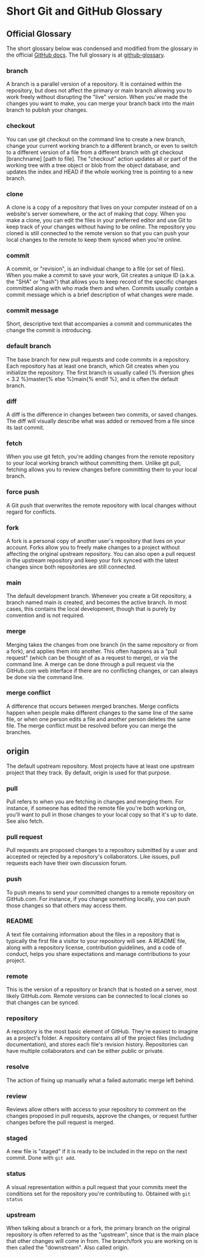 # Short Git and GitHub Glossary

## Official Glossary
The short glossary below was condensed and modified from the glossary in the official [GitHub docs](https://docs.github.com/). The full glossary is at [github-glossary](https://docs.github.com/en/get-started/quickstart/github-glossary).

### branch
A branch is a parallel version of a repository. It is contained within the repository, but does not affect the primary or main branch allowing you to work freely without disrupting the "live" version. When you've made the changes you want to make, you can merge your branch back into the main branch to publish your changes.

### checkout
You can use git checkout on the command line to create a new branch, change your current working branch to a different branch, or even to switch to a different version of a file from a different branch with git checkout [branchname] [path to file]. The "checkout" action updates all or part of the working tree with a tree object or blob from the object database, and updates the index and HEAD if the whole working tree is pointing to a new branch.

### clone
A clone is a copy of a repository that lives on your computer instead of on a website's server somewhere, or the act of making that copy. When you make a clone, you can edit the files in your preferred editor and use Git to keep track of your changes without having to be online. The repository you cloned is still connected to the remote version so that you can push your local changes to the remote to keep them synced when you're online.

### commit
A commit, or "revision", is an individual change to a file (or set of files). When you make a commit to save your work, Git creates a unique ID (a.k.a. the "SHA" or "hash") that allows you to keep record of the specific changes committed along with who made them and when. Commits usually contain a commit message which is a brief description of what changes were made.

### commit message
Short, descriptive text that accompanies a commit and communicates the change the commit is introducing.

### default branch
The base branch for new pull requests and code commits in a repository. Each repository has at least one branch, which Git creates when you initialize the repository. The first branch is usually called {% ifversion ghes < 3.2 %}master{% else %}main{% endif %}, and is often the default branch.

### diff
A diff is the difference in changes between two commits, or saved changes. The diff will visually describe what was added or removed from a file since its last commit.

### fetch
When you use git fetch, you're adding changes from the remote repository to your local working branch without committing them. Unlike git pull, fetching allows you to review changes before committing them to your local branch.

### force push
A Git push that overwrites the remote repository with local changes without regard for conflicts.

### fork
A fork is a personal copy of another user's repository that lives on your account. Forks allow you to freely make changes to a project without affecting the original upstream repository. You can also open a pull request in the upstream repository and keep your fork synced with the latest changes since both repositories are still connected.

### main
The default development branch. Whenever you create a Git repository, a branch named main is created, and becomes the active branch. In most cases, this contains the local development, though that is purely by convention and is not required.

### merge
Merging takes the changes from one branch (in the same repository or from a fork), and applies them into another. This often happens as a "pull request" (which can be thought of as a request to merge), or via the command line. A merge can be done through a pull request via the GitHub.com web interface if there are no conflicting changes, or can always be done via the command line.

### merge conflict
A difference that occurs between merged branches. Merge conflicts happen when people make different changes to the same line of the same file, or when one person edits a file and another person deletes the same file. The merge conflict must be resolved before you can merge the branches.

## origin
The default upstream repository. Most projects have at least one upstream project that they track. By default, origin is used for that purpose.

### pull
Pull refers to when you are fetching in changes and merging them. For instance, if someone has edited the remote file you're both working on, you'll want to pull in those changes to your local copy so that it's up to date. See also fetch.

### pull request
Pull requests are proposed changes to a repository submitted by a user and accepted or rejected by a repository's collaborators. Like issues, pull requests each have their own discussion forum.

### push
To push means to send your committed changes to a remote repository on GitHub.com. For instance, if you change something locally, you can push those changes so that others may access them.

### README
A text file containing information about the files in a repository that is typically the first file a visitor to your repository will see. A README file, along with a repository license, contribution guidelines, and a code of conduct, helps you share expectations and manage contributions to your project.

### remote
This is the version of a repository or branch that is hosted on a server, most likely GitHub.com. Remote versions can be connected to local clones so that changes can be synced.

### repository
A repository is the most basic element of GitHub. They're easiest to imagine as a project's folder. A repository contains all of the project files (including documentation), and stores each file's revision history. Repositories can have multiple collaborators and can be either public or private.

### resolve
The action of fixing up manually what a failed automatic merge left behind.

### review
Reviews allow others with access to your repository to comment on the changes proposed in pull requests, approve the changes, or request further changes before the pull request is merged.

### staged
A new file is "staged" if it is ready to be included in the repo on the next commit. Done with `git add`.

### status
A visual representation within a pull request that your commits meet the conditions set for the repository you're contributing to. Obtained with `git status`

### upstream
When talking about a branch or a fork, the primary branch on the original repository is often referred to as the "upstream", since that is the main place that other changes will come in from. The branch/fork you are working on is then called the "downstream". Also called origin.